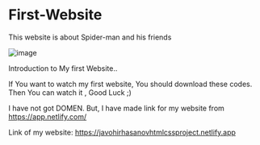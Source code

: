 # First-Website
This website is about Spider-man and his friends

![image](https://user-images.githubusercontent.com/84439990/201639775-622c005c-3198-4b4a-b7cc-279687cecb7f.png)

Introduction to My first Website..


If You want to watch my first website, You should download these codes. Then You can watch it , Good Luck ;)

I have not got DOMEN. But, I have made link for my website from https://app.netlify.com/

Link of my website:  https://javohirhasanovhtmlcssproject.netlify.app  
